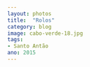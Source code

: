 ```yaml
---
layout: photos
title:  "Rolos"
category: blog
image: cabo-verde-18.jpg
tags:
- Santo Antão
ano: 2015
---
```




